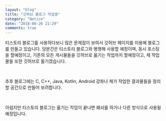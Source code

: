 ```yaml
---
layout: "blog"
title: "깃허브 블로그 작업중"
category: "Notice"
date: "2018-08-26 21:29"
comments: true
---
```

티스토리 블로그를 사용하다보니 많은 문제점이 보여서 깃허브 페이지를 이용해 블로그를 만들고 있습니다.
당분간은 티스토리 블로그와 병행해 사용할 예정이며, 동시 포스팅을 할예정이고, 기존의 모든 게시물들을 깃허브로 옮기는 작업까지 할예정이고, 제 작업물들 또한 깃허브로 옮기겠습니다.

<br>

추후 블로그에는 C, C++, Java, Kotlin, Android 강좌나 제가 작업한 결과물들을 정리할 공간으로 만들어 보려합니다.

<br>

아쉽지만 티스토리 블로그는 옮기는 작업이 끝나면 폐쇠를 하거나 다른 방식으로 사용될예정입니다.

<br>
